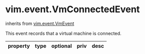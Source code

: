 vim.event.VmConnectedEvent
==========================
inherits from [vim.event.VmEvent](docs/vim.event.VmEvent.md)


This event records that a virtual machine is connected.

| property | type | optional | priv | desc |
|:---------|:-----|:---------|:-----|:-----|


